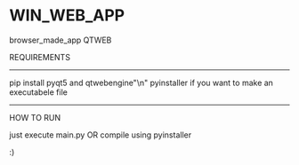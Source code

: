 # WIN_WEB_APP
browser_made_app QTWEB

REQUIREMENTS
___________
pip install pyqt5 and qtwebengine"\n"
pyinstaller if you want to make an executabele file

_______________
HOW TO RUN

just execute main.py
OR compile using pyinstaller

:)
